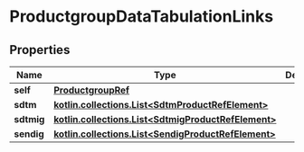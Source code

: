 
# ProductgroupDataTabulationLinks

## Properties
| Name | Type | Description | Notes |
| ------------ | ------------- | ------------- | ------------- |
| **self** | [**ProductgroupRef**](ProductgroupRef.md) |  |  [optional] |
| **sdtm** | [**kotlin.collections.List&lt;SdtmProductRefElement&gt;**](SdtmProductRefElement.md) |  |  [optional] |
| **sdtmig** | [**kotlin.collections.List&lt;SdtmigProductRefElement&gt;**](SdtmigProductRefElement.md) |  |  [optional] |
| **sendig** | [**kotlin.collections.List&lt;SendigProductRefElement&gt;**](SendigProductRefElement.md) |  |  [optional] |



